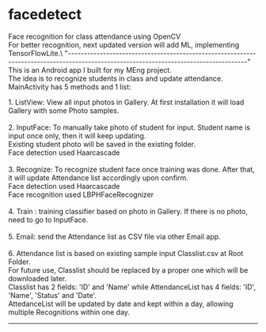 # facedetect
Face recognition for class attendance using OpenCV\
For better recognition, next updated version will add ML, implementing TensorFlowLite.\ 
"--------------------------------------------------------------------------------------------------------------------------------------"\
This is an Android app I built for my MEng project. \
The idea is to recognize students in class and update attendance.\
MainActivity has 5 methods and 1 list:\
    <p>1. ListView: View all input photos in Gallery. At first installation it will load Gallery with some Photo samples.\
    \
    2. InputFace: To manually take photo of student for input. Student name is input once only, then it will keep updating. \
                  Existing student photo will be saved in the existing folder. \
                  Face detection used Haarcascade\
    \
    3. Recognize: To recognize student face once training was done. After that, it will update Attendance list accordingly upon confirm. \
                     Face detection used Haarcascade\
                     Face recognition used LBPHFaceRecognizer\
    \
    4. Train : training classifier based on photo in Gallery. If there is no photo, need to go to InputFace.\
    \
    5. Email: send the Attendance list as CSV file via other Email app. \
    \
    6. Attendance list is based on existing sample input Classlist.csv at Root Folder.\
       For future use, Classlist should be replaced by a proper one which will be downloaded later.\
       Classlist has 2 fields: 'ID' and 'Name' while AttendanceList has 4 fields: 'ID', 'Name', 'Status' and 'Date'.\
       AttedanceList will be updated by date and kept within a day, allowing multiple Recognitions within one day.</p>
              
--------------------------------------------------------------------------------------------------------------------------------------    
